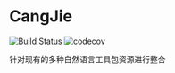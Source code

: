 # CangJie
[![Build Status](https://www.travis-ci.org/tswsxk/CangJie.svg?branch=master)](https://www.travis-ci.org/tswsxk/CangJie)
[![codecov](https://codecov.io/gh/tswsxk/CangJie/branch/master/graph/badge.svg)](https://codecov.io/gh/tswsxk/CangJie)

针对现有的多种自然语言工具包资源进行整合
